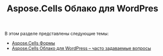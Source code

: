 ﻿---
title: Aspose.Cells Облако для WordPres
second_title: Aspose.Cells Cloud Documen
type: docs
url: /ru/aspose-cells-cloud-for-wordpress/
description: Aspose.Cells Облако поддерживает Excel для создания, преобразования, объединения, разделения, защиты, операций с внутренними объектами и т. д.
weight: 10
kwords: Excel, Office Облако, REST API, Электронная таблица, PDF, CSV, Json, Markdwon, Aspose.Cells Облако для WordPress
---
В этом разделе представлены следующие темы:

- [Aspose.Cells Формы](/cells/ru/aspose-cells-forms/)
- [Aspose.Cells Облако для WordPress – часто задаваемые вопросы](/cells/ru/aspose-cells-cloud-for-wordpress-faqs/)
